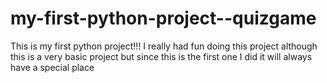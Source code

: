 # my-first-python-project--quizgame
This is my first python project!!!
I really had fun doing this project although this is a very basic project but since this is the first one I did it will always have a special place
